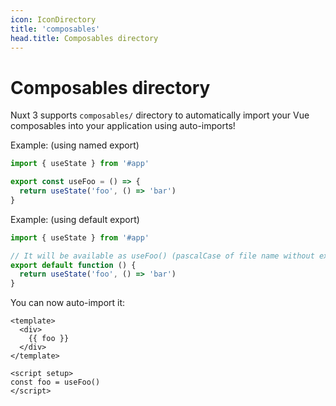 ```yaml
---
icon: IconDirectory
title: 'composables'
head.title: Composables directory
---
```


# Composables directory

Nuxt 3 supports `composables/` directory to automatically import your Vue composables into your application using auto-imports!

Example: (using named export)

```js [composables/useFoo.ts]
import { useState } from '#app'

export const useFoo = () => {
  return useState('foo', () => 'bar')
}
```

Example: (using default export)

```js [composables/use-foo.ts or composables/useFoo.ts]
import { useState } from '#app'

// It will be available as useFoo() (pascalCase of file name without extension)
export default function () {
  return useState('foo', () => 'bar')
}
```

You can now auto-import it:

```vue [app.vue]
<template>
  <div>
    {{ foo }}
  </div>
</template>

<script setup>
const foo = useFoo()
</script>
```
